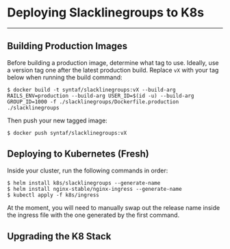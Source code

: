 # Deploying Slacklinegroups to K8s
----

## Building Production Images

Before building a production image, determine what tag to use. Ideally, use a version tag one after the latest production build. Replace `vX` with your tag below when running the build command:

```
$ docker build -t syntaf/slacklinegroups:vX --build-arg RAILS_ENV=production --build-arg USER_ID=$(id -u) --build-arg GROUP_ID=1000 -f ./slacklinegroups/Dockerfile.production ./slacklinegroups
```

Then push your new tagged image:

```
$ docker push syntaf/slacklinegroups:vX
```

## Deploying to Kubernetes (Fresh)

Inside your cluster, run the following commands in order:

```
$ helm install k8s/slacklinegroups --generate-name
$ helm install nginx-stable/nginx-ingress --generate-name
$ kubectl apply -f k8s/ingress
```

At the moment, you will need to manually swap out the release name inside the ingress file with the one generated by the first command.

## Upgrading the K8 Stack
